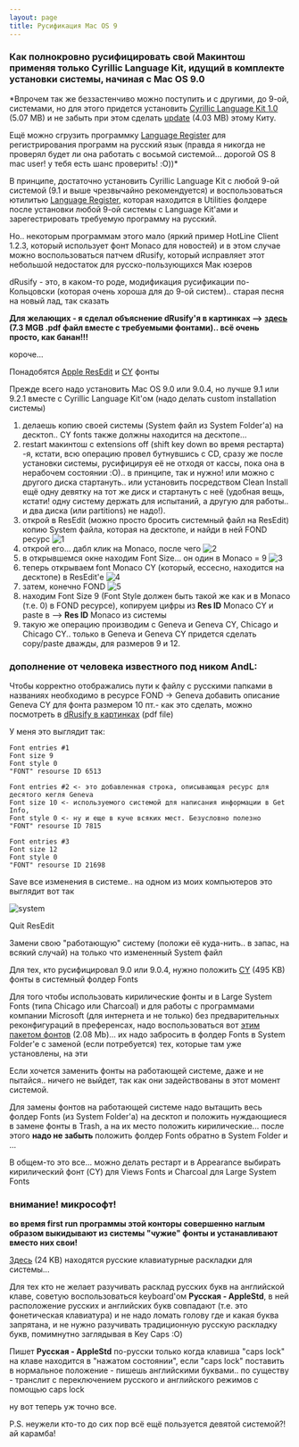 ```yaml
---
layout: page
title: Русификация Mac OS 9
---
```


### Как полнокровно русифицировать свой Макинтош применяя только Cyrillic Language Kit, идущий в комплекте установки системы, начиная с Mac OS 9.0

*Впрочем так же беззастенчиво можно поступить и с другими, до 9-ой, системами, но для этого придется установить [Cyrillic Language Kit 1.0](/mac/russian/CyrillicLanguageKit1.0.sit) (5.07 MB) и не забыть при этом сделать [update](/mac/russian/MacOS8LanguageKitUpdate.sit) (4.03 MB) этому Киту.

Ещё можно сгрузить программку [Language Register](/mac/russian/LanguageRegister.sit) для регистрирования программ на русский язык (правда я никогда не проверял будет ли она работать с восьмой системой... дорогой OS 8 mac user! у тебя есть шанс проверить! :O))*

В принципе, достаточно установить Cyrillic Language Kit с любой 9-ой системой (9.1 и выше чрезвычайно рекомендуется) и воспользоваться ютилитью [Language Register](/mac/russia/LanguageRegister.sit), которая находится в Utilities фолдере после установки любой 9-ой системы с Language Kit'ами и зарегестрировать требуемую программу на русский.

Но.. некоторым программам этого мало (яркий пример HotLine Client 1.2.3, который использует фонт Monaco для новостей) и в этом случае можно воспользоваться патчем dRusify, который исправляет этот небольшой недостаток для русско-пользующихся Мак юзеров

dRusify - это, в каком-то роде, модификация русификации по-Кольцовски (которая очень хороша для до 9-ой систем).. старая песня на новый лад, так сказать

**Для желающих - я сделал объяснение dRusify'я в картинках --> [здесь](/mac/russian/dRussify_in_pictures.sit) (7.3 MGB .pdf файл вместе с требуемыми фонтами).. всё очень просто, как банан!!!**

короче...

Понадобятся [Apple ResEdit](/mac/russian/ResEdit_2.1.3.sea.bin) и [CY](/mac/russian/CY_fonts.sit) фонты

Прежде всего надо установить Mac OS 9.0 или 9.0.4, но лучше 9.1 или 9.2.1 вместе с Cyrillic Language Kit'ом (надо делать custom installation системы)

1. делаешь копию своей системы (System файл из System Folder'а) на десктоп.. CY fonts также должны находится на десктопе...
1. restart макинтош с extensions off (shift key down во время рестарта) -я, кстати, всю операцию провел бутнувшись с CD, сразу же после установки системы, русифицируя её не отходя от кассы, пока она в нерабочем состоянии :O).. в принципе, так и нужно! или можно с другого диска стартануть.. или установить посредством Clean Install ещё одну девятку на тот же диск и стартануть с неё (удобная вещь, кстати! одну систему держать для испытаний, а другую для работы.. и два диска (или partitions) не надо!).
1. открой в ResEdit (можно просто бросить системный файл на ResEdit) копию System файла, которая на десктопе, и найди в ней FOND ресурс 
![1](/mac/russian/1.jpg)
1. открой его... дабл клик на Monaco, после чего 
![2](/mac/russian/2.jpg)
1. в открывшемся окне находим Font Size... он один в Monaco = 9 
![3](/mac/russian/3.jpg)
1. теперь открываем font Monaco CY (который, ессесно, находится на десктопе) в ResEdit'е 
![4](/mac/russian/4.jpg)
1. затем, конечно FOND 
![5](/mac/russian/5.jpg)
1. находим Font Size 9 (Font Style должен быть такой же как и в Monaco (т.е. 0) в FOND ресурсе), копируем цифры из **Res ID** Monaco CY и paste в --> **Res ID** Monaco из системы
1. такую же операцию производим с Geneva и Geneva CY, Chicago и Chicago CY.. только в Geneva и Geneva CY придется сделать copy/paste дважды, для размеров 9 и 12.

### дополнение от челoвека известного под ником AndL:

Чтобы корректно отображались пути к файлу с русскими папками в названиях необходимо в ресурсе FOND -> Geneva добавить описание Geneva CY для фонта размером 10 пт.- как это сделать, можно посмотреть в [dRusify в картинках](/mac/russian/dRussify_in_pictures.pdf) (pdf file)

У меня это выглядит так:
```
Font entries #1 
Font size 9 
Font style 0 
"FONT" resourse ID 6513

Font entries #2 <- это добавленная строка, описывающая ресурс для десятого кегля Geneva 
Font size 10 <- используемого системой для написания информации в Get Info, 
Font style 0 <- ну и еще в куче всяких мест. Безусловно полезно 
"FONT" resourse ID 7815

Font entries #3
Font size 12 
Font style 0 
"FONT" resourse ID 21698
```

Save все изменения в системе.. на одном из моих компьютеров это выглядит вот так

![system](/mac/russian/system.gif)

Quit ResEdit

Замени свою "работающую" систему (положи её куда-нить.. в запас, на всякий случай) на только что измененный System файл

Для тех, кто русифицировал 9.0 или 9.0.4, нужно положить [CY](/mac/russian/CY_fonts.sit) (495 KB) фонты в системный фолдер Fonts

Для того чтобы использовать кирилические фонты и в Large System Fonts (типа Chicago или Charcoal) и для работы с программами компании Microsoft (для интернета и не только) без предварительных реконфигураций в преференсах, надо воспользоваться вот [этим пакетом фонтов](/mac/russian/cyrillic_fonts.sit) (2.08 Mb)... их надо забросить в фолдер Fonts в System Folder'e с заменой (если потребуется) тех, которые там уже установлены, на эти

Если хочется заменить фонты на работающей системе, даже и не пытайся.. ничего не выйдет, так как они задействованы в этот момент системой.

Для замены фонтов на работающей системе надо вытащить весь фолдер Fonts (из System Folder'а) на десктоп и положить нуждающиеся в замене фонты в Trash, а на их место положить кирилические... после этого **надо не забыть** положить фолдер Fonts обратно в System Folder и ...

В общем-то это все... можно делать рестарт и в Appearance выбирать кирилический фонт (CY) для Views Fonts и Charcoal для Large System Fonts

### внимание! микрософт!

**во время first run программы этой конторы совершенно наглым образом выкидывают из системы "чужие" фонты и устанавливают вместо них свои!**

[Здесь](/mac/russian/keyboards.sit) (24 KB) находятся русские клавиатурные раскладки для системы...
 
Для тех кто не желает разучивать расклад русских букв на английской клаве, советую воспользоваться keyboard'ом **Русская - AppleStd**, в ней расположение русских и английских букв совпадают (т.е. это фонетическая клавиатура) и не надо ломать голову где и какая буква запрятана, и не нужно разучивать традиционную русскую раскладку букв, помимнутно заглядывая в Key Caps :O) 

Пишет **Русская - AppleStd** по-русски только когда клавиша "caps lock" на клаве находится в "нажатом состоянии", если "caps lock" поставить в нормальное положение - пишешь английскими буквами.. по существу - транслит с переключением русского и английского режимов с помощью caps lock

ну вот теперь уж точно все.

P.S. неужели кто-то до сих пор всё ещё пользуется девятой системой?! ай карамба!



